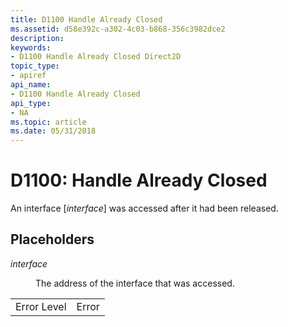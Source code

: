 ```yaml
---
title: D1100 Handle Already Closed
ms.assetid: d58e392c-a302-4c03-b868-356c3982dce2
description: 
keywords:
- D1100 Handle Already Closed Direct2D
topic_type:
- apiref
api_name:
- D1100 Handle Already Closed
api_type:
- NA
ms.topic: article
ms.date: 05/31/2018
---
```


# D1100: Handle Already Closed

An interface \[*interface*\] was accessed after it had been released.

## Placeholders

<dl> <dt>

<span id="interface"></span><span id="INTERFACE"></span>*interface*
</dt> <dd>

The address of the interface that was accessed.

</dd> </dl> 

|             |       |
|-------------|-------|
| Error Level | Error |



 

 

 




